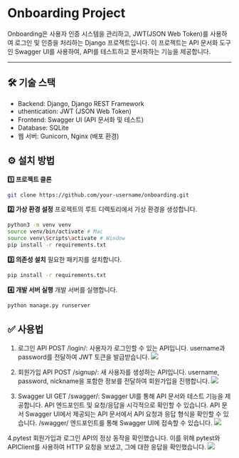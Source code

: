 # Onboarding Project
Onboarding은 사용자 인증 시스템을 관리하고, JWT(JSON Web Token)를 사용하여 로그인 및 인증을 처리하는 Django 프로젝트입니다. 이 프로젝트는 API 문서화 도구인 Swagger UI를 사용하여, API를 테스트하고 문서화하는 기능을 제공합니다.

---

## 🛠️ 기술 스택
- Backend: Django, Django REST Framework
- uthentication: JWT (JSON Web Token)
- Frontend: Swagger UI (API 문서화 및 테스트)
- Database: SQLite
- 웹 서버: Gunicorn, Nginx (배포 환경)

## ⚙️ 설치 방법
**1️⃣ 프로젝트 클론**
```bash
git clone https://github.com/your-username/onboarding.git
```

**2️⃣ 가상 환경 설정**
프로젝트의 루트 디렉토리에서 가상 환경을 생성합니다.

```bash
python3 -m venv venv
source venv/bin/activate # Mac
source venv\Scripts\activate # Window
pip install -r requirements.txt
```
**3️⃣ 의존성 설치**
필요한 패키지를 설치합니다.

```bash
pip install -r requirements.txt
```

**4️⃣ 개발 서버 실행**
개발 서버를 실행합니다.

```bash
python manage.py runserver
```

## ✅ 사용법
1. 로그인 API
POST /login/: 사용자가 로그인할 수 있는 API입니다. username과 password를 전달하여 JWT 토큰을 발급받습니다.
![](https://velog.velcdn.com/images/dbsdbf95/post/2d89a4c2-b0be-4019-8988-301e093973d1/image.png)

2. 회원가입 API
POST /signup/: 새 사용자를 생성하는 API입니다. username, password, nickname을 포함한 정보를 전달하여 회원가입을 진행합니다.
![](https://velog.velcdn.com/images/dbsdbf95/post/bf2b436e-b923-4b59-901e-0b3b578c06de/image.png)

3. Swagger UI
GET /swagger/: Swagger UI를 통해 API 문서와 테스트 기능을 제공합니다. API 엔드포인트 및 요청/응답을 시각적으로 확인할 수 있습니다.
API 문서
Swagger UI에서 제공되는 API 문서에서 API 요청과 응답 형식을 확인할 수 있습니다. /swagger/ 엔드포인트를 통해 Swagger UI에 접속할 수 있습니다.
![](https://velog.velcdn.com/images/dbsdbf95/post/e5d9c5ed-7fe4-496a-89f2-3a424679e277/image.png)

4.pytest
회원가입과 로그인 API의 정상 동작을 확인했습니다. 이를 위해 pytest와 APIClient를 사용하여 HTTP 요청을 보냈고, 그에 대한 응답을 확인했습니다.
![](https://velog.velcdn.com/images/dbsdbf95/post/06c8d2e6-e043-49ad-9eaf-6a15debe4065/image.png)

